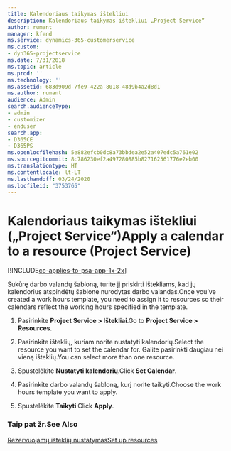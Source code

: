```yaml
---
title: Kalendoriaus taikymas ištekliui
description: Kalendoriaus taikymas ištekliui „Project Service“
author: rumant
manager: kfend
ms.service: dynamics-365-customerservice
ms.custom:
- dyn365-projectservice
ms.date: 7/31/2018
ms.topic: article
ms.prod: ''
ms.technology: ''
ms.assetid: 683d909d-7fe9-422a-8018-48d9b4a2d8d1
ms.author: rumant
audience: Admin
search.audienceType:
- admin
- customizer
- enduser
search.app:
- D365CE
- D365PS
ms.openlocfilehash: 5e882efcb0dc8a73bbdea2e52a407edc5a761e02
ms.sourcegitcommit: 8c786230ef2a497280885b827162561776e2eb00
ms.translationtype: HT
ms.contentlocale: lt-LT
ms.lasthandoff: 03/24/2020
ms.locfileid: "3753765"
---
```

# <a name="apply-a-calendar-to-a-resource-project-service"></a><span data-ttu-id="9730b-103">Kalendoriaus taikymas ištekliui („Project Service“)</span><span class="sxs-lookup"><span data-stu-id="9730b-103">Apply a calendar to a resource (Project Service)</span></span>

[!INCLUDE[cc-applies-to-psa-app-1x-2x](../includes/cc-applies-to-psa-app-1x-2x.md)]

<span data-ttu-id="9730b-104">Sukūrę darbo valandų šabloną, turite jį priskirti ištekliams, kad jų kalendorius atspindėtų šablone nurodytas darbo valandas.</span><span class="sxs-lookup"><span data-stu-id="9730b-104">Once you’ve created a work hours template, you need to assign it to resources so their calendars reflect the working hours specified in the template.</span></span>  
  
1.  <span data-ttu-id="9730b-105">Pasirinkite **Project Service > Ištekliai**.</span><span class="sxs-lookup"><span data-stu-id="9730b-105">Go to **Project Service > Resources**.</span></span>  
  
2.  <span data-ttu-id="9730b-106">Pasirinkite išteklių, kuriam norite nustatyti kalendorių.</span><span class="sxs-lookup"><span data-stu-id="9730b-106">Select the resource you want to set the calendar for.</span></span> <span data-ttu-id="9730b-107">Galite pasirinkti daugiau nei vieną išteklių.</span><span class="sxs-lookup"><span data-stu-id="9730b-107">You can select more than one resource.</span></span>  
  
3.  <span data-ttu-id="9730b-108">Spustelėkite **Nustatyti kalendorių**.</span><span class="sxs-lookup"><span data-stu-id="9730b-108">Click **Set Calendar**.</span></span>  
  
4.  <span data-ttu-id="9730b-109">Pasirinkite darbo valandų šabloną, kurį norite taikyti.</span><span class="sxs-lookup"><span data-stu-id="9730b-109">Choose the work hours template you want to apply.</span></span>  
  
5.  <span data-ttu-id="9730b-110">Spustelėkite **Taikyti**.</span><span class="sxs-lookup"><span data-stu-id="9730b-110">Click **Apply**.</span></span>  
  
### <a name="see-also"></a><span data-ttu-id="9730b-111">Taip pat žr.</span><span class="sxs-lookup"><span data-stu-id="9730b-111">See Also</span></span>  
 [<span data-ttu-id="9730b-112">Rezervuojamų išteklių nustatymas</span><span class="sxs-lookup"><span data-stu-id="9730b-112">Set up resources</span></span>](../project-service/set-up-resources.md)
